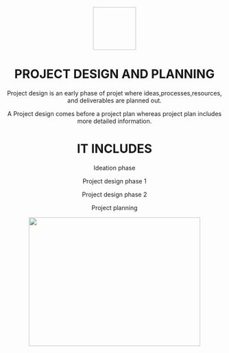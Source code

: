 <div align="center">   
  
  
<img scr='https://www.bing.com/images/search?view=detailV2&ccid=RA9cgrtY&id=66FFC46215E0452AD2EFEADF4F342B8F03C5BFA9&thid=OIP.RA9cgrtYfPZ8uboxKfptigHaHa&mediaurl=https%3a%2f%2fmedia.giphy.com%2fmedia%2fQRQctXBc4EjPq%2fgiphy.gif&exph=480&expw=479&q=leaf+Animation+for+presentation+in+white+gif&simid=608036390313022253&FORM=IRPRST&ck=0CDE0A350D6E9A25894F307A76939D40&selectedIndex=6' width="100" height="100">
  
# PROJECT DESIGN AND PLANNING
  
  Project design is an early phase of projet where ideas,processes,resources, and deliverables are planned out.
  
  A Project design comes before a project plan whereas project plan includes more detailed information.
  
  # IT INCLUDES
  
  Ideation phase
  
  
  Project design phase 1
  
  
  
  Project design phase 2
  
  
  
  Project planning
  
  

<div align="center">
  
  

<img src='https://www.vkreate.in/storage/services_image/2019-10-02-17-58-31-5d94e547333d3-web-design.gif' width="400" height="300">
  
  
  
  
  
  
  
  

